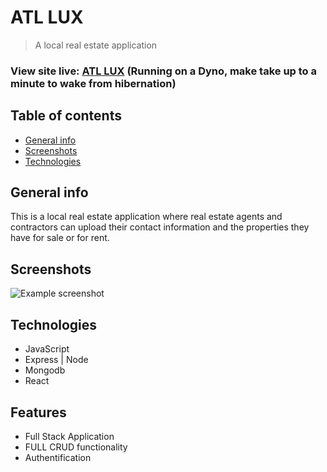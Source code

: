 # ATL LUX
> A local real estate application

### View site live: [ATL LUX]()  (Running on a Dyno, make take up to a minute to wake from hibernation)

## Table of contents
* [General info](#general-info)
* [Screenshots](#screenshots)
* [Technologies](#technologies)


## General info
This is a local real estate application where real estate agents and contractors can upload their contact information and the properties they have for sale or for rent.


## Screenshots
![Example screenshot](https://dm2306files.storage.live.com/y4m_78TbQKswmntyRKw4KXxM5fO8rDeM5B_92zEO0Dclsy7coI5FPXCY3bFVi7Wd6OR38LVvhrpmfXD6OpbkA64CXtpWu-bBMh4MPE6QWnN_5PCxEJKdZ_zUSzDic0SROQhQPjDmDan_pYZ33DewaBgYPcFGRraGwjMiEY30PcRZHcM3WrMhnCzjRq-p1sxVwkX?width=1023&height=1024&cropmode=none)

## Technologies
- JavaScript
- Express | Node
- Mongodb
- React

## Features
- Full Stack Application
- FULL CRUD functionality
- Authentification
